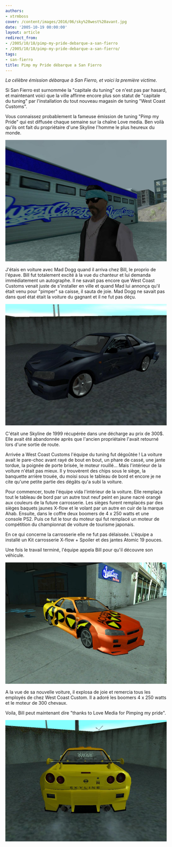```yaml
---
authors:
- xtrmboss
cover: /content/images/2016/06/sky%20west%20avant.jpg
date: '2005-10-19 00:00:00'
layout: article
redirect_from:
- /2005/10/18/pimp-my-pride-debarque-a-san-fierro
- /2005/10/18/pimp-my-pride-debarque-a-san-fierro/
tags:
- san-fierro
title: Pimp my Pride débarque a San Fierro
---
```



_La célèbre émission débarque à San Fierro, et voici la première victime._

Si San Fierro est surnommée la "capitale du tuning" ce n'est pas par hasard, et maintenant voici que la ville affirme encore plus son statut de "capitale du tuning" par l'installation du tout nouveau magasin de tuning "West Coast Customs".

Vous connaissez probablement la fameuse émission de tuning "Pimp my Pride" qui est diffusée chaque semaine sur la chaîne Love media. Ben voilà qu'ils ont fait du propriétaire d'une Skyline l'homme le plus heureux du monde.

![](/content/images/2005/01/proprio.jpg)

J'étais en voiture avec Mad Dogg quand il arriva chez Bill, le proprio de l'épave. Bill fut totalement excité à la vue du chanteur et lui demanda immédiatement un autographe. Il ne savait pas encore que West Coast Customs venait juste de s'installer en ville et quand Mad lui annonça qu'il était venu pour "pimper" sa caisse, il sauta de joie. Mad Dogg ne savait pas dans quel état était la voiture du gagnant et il ne fut pas déçu.

![](/content/images/2005/01/sky%20avant.jpg)

C'était une Skyline de 1999 récupérée dans une décharge au prix de 300$. Elle avait été abandonnée après que l'ancien propriétaire l'avait retourné lors d'une sortie de route.

Arrivée a West Coast Customs l'équipe du tuning fut dégoûtée ! La voiture avait le pare-choc avant rayé de bout en bout, un phare de cassé, une jante tordue, la poignée de porte brisée, le moteur rouillé... Mais l'intérieur de la voiture n'était pas mieux. Il y trouvèrent des chips sous le siège, la banquette arrière trouée, du moisi sous le tableau de bord et encore je ne cite qu'une petite partie des dégâts qu'a subi la voiture.

Pour commencer, toute l'équipe vida l'intérieur de la voiture. Elle remplaça tout le tableau de bord par un autre tout neuf peint en jaune nacré orangé aux couleurs de la future carrosserie. Les sièges furent remplacés par des sièges baquets jaunes X-flow et le volant par un autre en cuir de la marque Ahab. Ensuite, dans le coffre deux boomers de 4 x 250 watts et une console PS2. Puis ce fut le tour du moteur qui fut remplacé un moteur de compétition du championnat de voiture de tourisme japonais.

En ce qui concerne la carrosserie elle ne fut pas délaissée. L'équipe a installé un Kit carrosserie X-flow + Spoiler et des jantes Atomic 19 pouces.

Une fois le travail terminé, l'équipe appela Bill pour qu'il découvre son véhicule.

![](/content/images/2005/01/sky%20apre%20west.jpg)

A la vue de sa nouvelle voiture, il explosa de joie et remercia tous les employés de chez West Coast Custom. Il a adoré les boomers 4 x 250 watts et le moteur de 300 chevaux.

Voila, Bill peut maintenant dire "thanks to Love Media for Pimping my pride".

![](/content/images/2005/01/Sky%20apre.jpg)